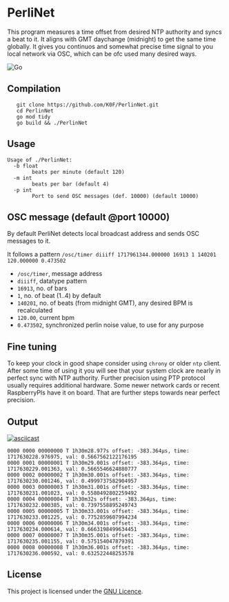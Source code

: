 # PerliNet

This program measures a time offset from desired NTP authority and syncs a beat to it.
It aligns with GMT daychange (midnight) to get the same time globally.
It gives you continuos and somewhat precise time signal to you local network via OSC,
which can be ofc used many desired ways.


![Go](https://github.com/k0f/PerlinNet/actions/workflows/go.yml/badge.svg)

## Compilation

```shell
   git clone https://github.com/K0F/PerlinNet.git
   cd PerlinNet
   go mod tidy
   go build && ./PerlinNet
   ```

## Usage

```shell
Usage of ./PerlinNet:
  -b float
    	beats per minute (default 120)
  -m int
    	beats per bar (default 4)
  -p int
    	Port to send OSC messages (def. 10000) (default 10000)
```


## OSC message (default @port 10000)

By default PerliNet detects local broadcast address and sends OSC messages to it.

It follows a pattern `/osc/timer diiiff 1717961344.000000 16913 1 140201 120.000000 0.473502`

 - `/osc/timer`, message address
 - `diiiff`, datatype pattern
 - `16913`, no. of bars
 - `1`, no. of beat (1..4) by default
 - `140201`, no. of beats (from midnight GMT), any desired BPM is recalculated
 - `120.00`, current bpm
 - `0.473502`, synchronized perlin noise value, to use for any purpose


## Fine tuning

To keep your clock in good shape consider using `chrony` or older `ntp` client. After some time of using it you will see that your system clock are nearly in perfect sync with NTP authority. Further precision using PTP protocol usually requires additional hardware. Some newer network cards or recent RaspberryPIs have it on board. That are further steps towards near perfect precision.

## Output
[![asciicast](https://asciinema.org/a/663299.svg)](https://asciinema.org/a/663299)

```
0000 0000 00000000 T 1h30m28.977s offset: -383.364µs, time: 1717630228.976975, val: 0.5667562122176195
0000 0001 00000001 T 1h30m29.001s offset: -383.364µs, time: 1717630229.001363, val: 0.5665546624880777
0000 0002 00000002 T 1h30m30.001s offset: -383.364µs, time: 1717630230.001246, val: 0.4999737582904957
0000 0003 00000003 T 1h30m31.001s offset: -383.364µs, time: 1717630231.001023, val: 0.5580492802259492
0000 0004 00000004 T 1h30m32s offset: -383.364µs, time: 1717630232.000385, val: 0.7397558895249743
0000 0005 00000005 T 1h30m33.001s offset: -383.364µs, time: 1717630233.001225, val: 0.7752859607994234
0000 0006 00000006 T 1h30m34.001s offset: -383.364µs, time: 1717630234.000614, val: 0.6663198499634451
0000 0007 00000007 T 1h30m35.001s offset: -383.364µs, time: 1717630235.001155, val: 0.575154047879391
0000 0008 00000008 T 1h30m36.001s offset: -383.364µs, time: 1717630236.000592, val: 0.632522448253578
```



## License

This project is licensed under the [GNU Licence](LICENSE).
